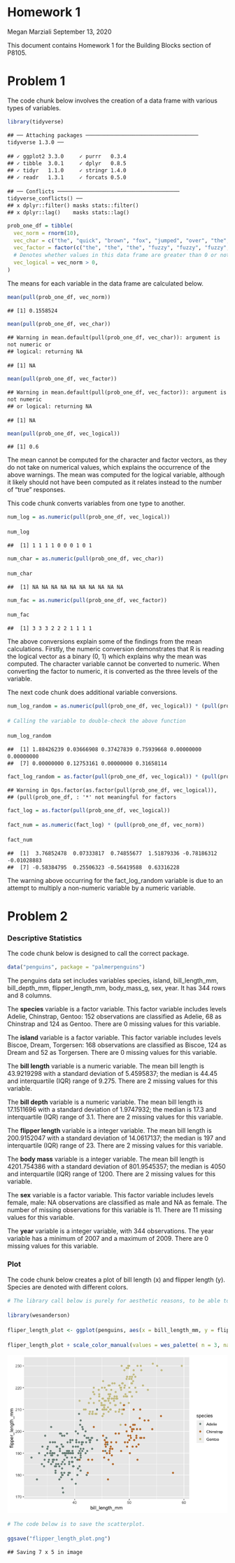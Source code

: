 Homework 1
================
Megan Marziali
September 13, 2020

This document contains Homework 1 for the Building Blocks section of
P8105.

# Problem 1

The code chunk below involves the creation of a data frame with various
types of variables.

``` r
library(tidyverse)
```

    ## ── Attaching packages ──────────────────────────────────── tidyverse 1.3.0 ──

    ## ✓ ggplot2 3.3.0     ✓ purrr   0.3.4
    ## ✓ tibble  3.0.1     ✓ dplyr   0.8.5
    ## ✓ tidyr   1.1.0     ✓ stringr 1.4.0
    ## ✓ readr   1.3.1     ✓ forcats 0.5.0

    ## ── Conflicts ─────────────────────────────────────── tidyverse_conflicts() ──
    ## x dplyr::filter() masks stats::filter()
    ## x dplyr::lag()    masks stats::lag()

``` r
prob_one_df = tibble(
  vec_norm = rnorm(10),
  vec_char = c("the", "quick", "brown", "fox", "jumped", "over", "the", "lazy", "dog", "today"),
  vec_factor = factor(c("the", "the", "the", "fuzzy", "fuzzy", "fuzzy", "cat", "cat", "cat", "cat")),
  # Denotes whether values in this data frame are greater than 0 or not
  vec_logical = vec_norm > 0,
)
```

The means for each variable in the data frame are calculated below.

``` r
mean(pull(prob_one_df, vec_norm))
```

    ## [1] 0.1558524

``` r
mean(pull(prob_one_df, vec_char))
```

    ## Warning in mean.default(pull(prob_one_df, vec_char)): argument is not numeric or
    ## logical: returning NA

    ## [1] NA

``` r
mean(pull(prob_one_df, vec_factor))
```

    ## Warning in mean.default(pull(prob_one_df, vec_factor)): argument is not numeric
    ## or logical: returning NA

    ## [1] NA

``` r
mean(pull(prob_one_df, vec_logical))
```

    ## [1] 0.6

The mean cannot be computed for the character and factor vectors, as
they do not take on numerical values, which explains the occurrence of
the above warnings. The mean was computed for the logical variable,
although it likely should not have been computed as it relates instead
to the number of “true” responses.

This code chunk converts variables from one type to another.

``` r
num_log = as.numeric(pull(prob_one_df, vec_logical))

num_log
```

    ##  [1] 1 1 1 1 0 0 0 1 0 1

``` r
num_char = as.numeric(pull(prob_one_df, vec_char))

num_char
```

    ##  [1] NA NA NA NA NA NA NA NA NA NA

``` r
num_fac = as.numeric(pull(prob_one_df, vec_factor))

num_fac
```

    ##  [1] 3 3 3 2 2 2 1 1 1 1

The above conversions explain some of the findings from the mean
calculations. Firstly, the numeric conversion demonstrates that R is
reading the logical vector as a binary (0, 1) which explains why the
mean was computed. The character variable cannot be converted to
numeric. When converting the factor to numeric, it is converted as the
three levels of the variable.

The next code chunk does additional variable conversions.

``` r
num_log_random = as.numeric(pull(prob_one_df, vec_logical)) * (pull(prob_one_df, vec_norm))

# Calling the variable to double-check the above function

num_log_random 
```

    ##  [1] 1.88426239 0.03666908 0.37427839 0.75939668 0.00000000 0.00000000
    ##  [7] 0.00000000 0.12753161 0.00000000 0.31658114

``` r
fact_log_random = as.factor(pull(prob_one_df, vec_logical)) * (pull(prob_one_df, vec_norm))
```

    ## Warning in Ops.factor(as.factor(pull(prob_one_df, vec_logical)),
    ## (pull(prob_one_df, : '*' not meaningful for factors

``` r
fact_log = as.factor(pull(prob_one_df, vec_logical))

fact_num = as.numeric(fact_log) * (pull(prob_one_df, vec_norm))

fact_num
```

    ##  [1]  3.76852478  0.07333817  0.74855677  1.51879336 -0.78186312 -0.01028883
    ##  [7] -0.58384795  0.25506323 -0.56419588  0.63316228

The warning above occurring for the fact\_log\_random variable is due to
an attempt to multiply a non-numeric variable by a numeric variable.

# Problem 2

### Descriptive Statistics

The code chunk below is designed to call the correct package.

``` r
data("penguins", package = "palmerpenguins")
```

The penguins data set includes variables species, island,
bill\_length\_mm, bill\_depth\_mm, flipper\_length\_mm, body\_mass\_g,
sex, year. It has 344 rows and 8 columns.

The **species** variable is a factor variable. This factor variable
includes levels Adelie, Chinstrap, Gentoo: 152 observations are
classified as Adelie, 68 as Chinstrap and 124 as Gentoo. There are 0
missing values for this variable.

The **island** variable is a factor variable. This factor variable
includes levels Biscoe, Dream, Torgersen: 168 observations are
classified as Biscoe, 124 as Dream and 52 as Torgersen. There are 0
missing values for this variable.

The **bill length** variable is a numeric variable. The mean bill length
is 43.9219298 with a standard deviation of 5.4595837; the median is
44.45 and interquartile (IQR) range of 9.275. There are 2 missing values
for this variable.

The **bill depth** variable is a numeric variable. The mean bill length
is 17.1511696 with a standard deviation of 1.9747932; the median is 17.3
and interquartile (IQR) range of 3.1. There are 2 missing values for
this variable.

The **flipper length** variable is a integer variable. The mean bill
length is 200.9152047 with a standard deviation of 14.0617137; the
median is 197 and interquartile (IQR) range of 23. There are 2 missing
values for this variable.

The **body mass** variable is a integer variable. The mean bill length
is 4201.754386 with a standard deviation of 801.9545357; the median is
4050 and interquartile (IQR) range of 1200. There are 2 missing values
for this variable.

The **sex** variable is a factor variable. This factor variable includes
levels female, male: NA observations are classified as male and NA as
female. The number of missing observations for this variable is 11.
There are 11 missing values for this variable.

The **year** variable is a integer variable, with 344 observations. The
year variable has a minimum of 2007 and a maximum of 2009. There are 0
missing values for this variable.

### Plot

The code chunk below creates a plot of bill length (x) and flipper
length (y). Species are denoted with different colors.

``` r
# The library call below is purely for aesthetic reasons, to be able to alter the colors in the plot.

library(wesanderson)

fliper_length_plot <- ggplot(penguins, aes(x = bill_length_mm, y = flipper_length_mm, color = species)) + geom_point()

fliper_length_plot + scale_color_manual(values = wes_palette( n = 3, name = "Moonrise2"))
```

![](p8105_hw1_mem2371_files/figure-gfm/unnamed-chunk-6-1.png)<!-- -->

``` r
# The code below is to save the scatterplot.

ggsave("flipper_length_plot.png")
```

    ## Saving 7 x 5 in image
